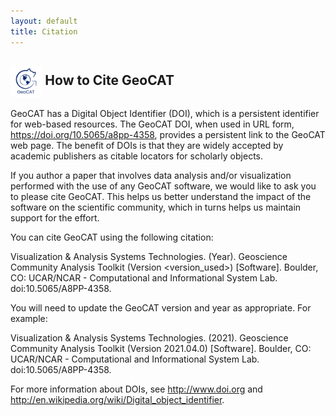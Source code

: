 ```yaml
---
layout: default
title: Citation
---
```


## <img align="center" width="10%" height="10%" src="/images/GeoCAT_Final_Logos-03.svg"> How to Cite GeoCAT

GeoCAT has a Digital Object Identifier (DOI), which is a persistent identifier for web-based resources. 
The GeoCAT DOI, when used in URL form, https://doi.org/10.5065/a8pp-4358, provides a persistent link to 
the GeoCAT web page. The benefit of DOIs is that they are widely accepted by academic publishers as citable 
locators for scholarly objects.

If you author a paper that involves data analysis and/or visualization performed with the use of any 
GeoCAT software, we would like to ask you to please cite GeoCAT. This helps us better understand the impact 
of the software on the scientific community, which in turns helps us maintain support for the effort.

You can cite GeoCAT using the following citation:

Visualization & Analysis Systems Technologies. (Year). 
Geoscience Community Analysis Toolkit (Version <version_used>) [Software]. 
Boulder, CO: UCAR/NCAR - Computational and Informational System Lab. doi:10.5065/A8PP-4358.

You will need to update the GeoCAT version and year as appropriate. For example:

Visualization & Analysis Systems Technologies. (2021). 
Geoscience Community Analysis Toolkit (Version 2021.04.0) [Software]. 
Boulder, CO: UCAR/NCAR - Computational and Informational System Lab. doi:10.5065/A8PP-4358.

For more information about DOIs, see http://www.doi.org and http://en.wikipedia.org/wiki/Digital_object_identifier.
